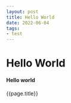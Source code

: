 ```yaml
---
layout: post
title: Hello World
date: 2022-06-04
tags:
- test
---
```


# Hello World

#### Hello world

{{page.title}}
